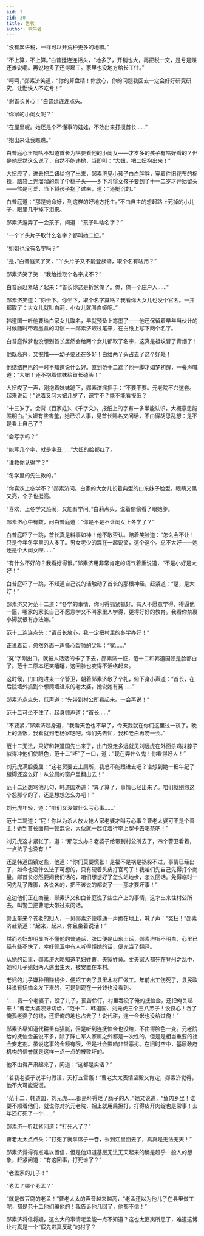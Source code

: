 ```yaml
---
aid: 7
zid: 30
title: 告状
author: 吹牛者
---
```


“没有累进税，一样可以开荒种更多的地嘛。”

“不上算，不上算。”白普廷连连摇头，“地多了，开销也大，再把税一交，是亏是赚还难说嘞。再说地多了还得雇工。家里也没地方给长工住。”

“呵呵，”郧素济笑道，“你的算盘精！你放心，你的问题我回去一定会好好研究研究，让勤快人不吃亏！”

“谢首长关心！”白普廷连连点头。

“你家的小闺女呢？”

“在屋里呢。她还是个不懂事的娃娃，不敢出来打搅首长……”

“抱出来让我瞧瞧。”

白普庭心里嘀咕不知道首长为啥要看他的小闺女——才岁多的孩子有啥好看的？但是他既然这么说了，自然不能违拗，当即叫：“大妞，把二妞抱出来！”

大妞应了，进去把二妞给抱了出来，郧素济见小孩子白白胖胖，穿着件旧花布的棉袄，脑袋上光溜溜的剃了个桃子头——乡下习惯女孩子要到了十一二岁才开始留头——煞是可爱，当下将孩子抱了过来，道：“还挺沉的。”

白普庭道：“那是她命好，到这样的好地方托生。”不由自主的想起路上死掉的小儿子，眼里几乎掉下泪来。

郧素济逗弄了一会孩子，问道：“孩子叫啥名字？”

“一个丫头片子取什么名字？都叫她二妞。”

“姐姐也没有名字吗？”

“是，”白普庭笑了笑，“丫头片子又不能登族谱，取个名有啥用？”

郧素济笑了笑：“我给她取个名字成不？”

白普庭赶紧站了起来：“首长你这是折煞俺了。俺，俺一个庄户人……”

郧素济笑道：“你坐下。你坐下，取个名字算啥？我看你大女儿也没个官名。一并都取了：大女儿就叫白莉，小女儿就叫白娅吧。”

韩道国一听他要给白家女儿取名，早就预备上笔墨了——他还保留着早年当伙计的时候随时带着墨盒的习惯－－郧素济取过笔来，在白纸上写下两个名字。

白普庭做梦也没想到首长居然会给两个女儿都取了名字，这真是祖坟冒了青烟了！

他既高兴，又惋惜——幼子要还在多好！白给两丫头占去了这个好处！

他结结巴巴的一时不知道说什么好。直到范十二踹了他一脚才如梦初醒，一叠声喊道：“大妞！还不抱着你妹给首长磕头！”

大妞哎了一声，刚抱着妹妹跪下，郧素济摇摇手：“不要不要。元老院不兴这套。起来说话！”说着又问大妞几岁了，识字不？能不能看报纸？

“十三岁了。会背《百家姓》、《千字文》，报纸上的字有一多半能认识，大概意思能瞧明白。”大妞有些害羞，她已识人事，见首长赐名又问话，不由得胡思乱想：是不是看上自己了？

“会写字吗？”

“能写几个字，就是字丑……”大妞的脸都红了。

“谁教你认得字？”

“冬学里的先生教的。”

“你喜欢上冬学不？”郧素济问。白家的大女儿长着典型的山东妹子脸型。眼睛又黑又亮，个子也挺高。

“喜欢，上冬学又热闹，又能有学问。”白莉点头，说着偷偷看了眼她爹。

郧素济心中有数，问白普庭道：“你是不是不让闺女上冬学了？”

白普庭吓了一跳，首长真是料事如神！他不敢否认。赔着笑脸道：“怎么会不让！只是今年冬学里的人多了。男女老少的混在一起说笑，这个这个。总不大好——她还是个大闺女哩……”

“有什么不好的？我看好得很。”郧素济用非常肯定的语气着重说道，“不是小好是大好！”

白普庭吓了一跳，不知道自己说的话触动了首长的那根神经，赶紧道：“是，是大好！”

郧素济又对范十二道：“冬学的事情，你可得抓紧抓好。有人不愿意学得，得逼他一逼，哪家的家长自己不愿意学又不叫家里人学得，更得好好的教育。我看你禁裹小脚就很有办法嘛。”

范十二连连点头：“请首长放心，我一定把村里的冬学办好！”

正说着话，忽然外面一声撕心裂肺的尖叫：“冤……”

“冤”字刚出口，就被人活活的卡了下去，郧素济一怔，范十二和韩道国顿是脸都白了。范十二原本还笑嘻嘻，这回脸也变得不活络起来。

这时候，门口跑进来一个警卫，朝着郧素济敬了个礼，俯下身小声道：“首长，在后院墙外抓到个想爬墙进来的老太婆，她说她有冤……”

郧素济点点头，低声道：“先带到村公所看起来。一会再说！”

范十二可坐不住了，起身颤声道：“首长……”

“不要紧，”郧素济起身道，“我看天色也不早了，今天我就在你们这里过一夜了。晚上的派饭，我看就到老杨家吃吧。你们先去忙，我和老白再唠一会。”

范十二无法，只好和韩道国先出来了，出门没走多远就见刘远虎在外面杀鸡抹脖子似得冲他们使眼色，范十二“呸”了一口，道：“现在弄什么鬼！你看得好人！”

刘元虎满脸委屈：“这老货要去上厕所，我总不能跟进去吧？谁想到她一把年纪了腿脚还这么好！从公厕的窗户里翻出去！”

范十二还想骂他几句，韩道国劝道：“算了算了，事情已经出来了。咱们就别怨这个怨那个的了，还是想想怎么办吧！”

刘元虎年轻，道：“咱们又没做什么亏心事……”

范十二骂道：“屁！你以为杀人放火抢人家老婆才叫亏心事？曹老太婆可不是个善主！她到首长面前一顿混说，大伙就一起扛着行李上契卡去喝茶吧！”

刘元虎这才紧张了，道：“那怎么办？老婆子给带到村公所去了，四个警卫看着，一点法子也没有！”

还是韩道国镇定些，他道：“你们莫要慌张！是福不是祸是祸躲不过，事情已经出了，如今也没什么法子可想的，只有硬着头皮打官司了！我咱们先自己先得打个商量。郧首长必然要问我们话的，咱们想想好了怎么站地步，怎么回话。免得临时一问先乱了阵脚，各说各的，把不该说的都说了——那才要坏事！”

这边他们正在商量，郧素济又和白普庭说了些生产上的事情，这才出来往村公所去。叫警卫把曹老太带过来问话。

警卫带来个苍老的妇人，一见郧素济便噗通一声跪在地上，喊了声：“冤枉！”郧素济赶紧道：“起来，起来，你且坐着说话！”

然而老妇却明显听不懂他的普通话，张口便是山东土话，郧素济听不明白，心里已经有些不快了，幸好警卫中有人听得懂她的话，便充当了翻译。

从她的话里，郧素济大略知道老妇姓曹，夫家姓黄。丈夫家人都死在登州之乱中，她和儿子媳妇两人逃出生天，被安置在本村。

老妇的儿子嫌种田赚钱少，便招工去了县里木材厂做工。年前出工伤死了，县民政科说有抚恤金发下来的，可是到现在一分钱也没看到。

“……我一个老婆子，没了儿子，孤苦伶仃，村里吞没了俺的抚恤金，还把俺关起来！”曹老太婆咬牙切齿，“范十二、韩道国、刘元虎三个王八羔子！没良心！吞了俺孤老婆子的钱，还把俺的地也占去了！说代耕，连一合米也没给过俺！”

郧素济早知道代耕里有猫腻，但是听到连抚恤金也没给，不由得脸色一变。元老院给的抚恤金虽说不多，除了阵亡军人家属之外都是一次性的，但是是相当重要的社会安定剂。虽说这事的金额有限，但是社会影响非常恶劣。在旧时空中，基层政府机构的信誉就是这样一点一点的被败坏的。

他不由得严肃起来了，问道：“这都是实话？”

“若我老婆子说半句假话，天打五雷轰！”曹老太太表情坚毅又肯定，郧素济觉得，他不大可能说谎。

“范十二，韩道国，刘元虎……都是坏得烂了肠子的人，”她又说道，“鱼肉乡里！谁要不顺着他们，就说你对抗元老院，捆上就用扁担打，打得皮开肉绽也是常事！去年还打死了一个……”

郧素济一听赶紧问道：“打死人了？”

曹老太太点点头：“打死了就拿席子一卷，丢到江里面去了，真真是无法无天！”

郧素济觉得有点难以置信，但是他知道基层无法无天起来的确是超乎一般人的想象，赶紧问道：“有这回事，打死谁了？”

“老孟家的儿子！”

“老孟？哪个老孟？”

“就是做豆腐的老孟！”曹老太太的声音越来越高，“老孟还以为他儿子在县里做工呢，都是范十二他们骗他的！我告诉他几回了，他都不信！”

郧素济将信将疑，这么大的事情老孟能一点不知道？这也太匪夷所思了，难道这博让村真是一个“假先进真反动”的村子？
